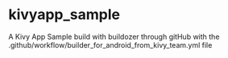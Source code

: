 # kivyapp_sample
A Kivy App Sample build with buildozer through gitHub with the  .github/workflow/builder_for_android_from_kivy_team.yml file
